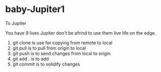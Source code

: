 # baby-Jupiter1
To Jupiter

You have 9 lives Jupiter don't be afrind to use them live life on the edge.
1. git clone is use for copying from remote to local 
2. git pull is to pull from origin to local
3. git push is to send changes from local to origin 
4. git add . is to add 
5. git commit is to solidify changes